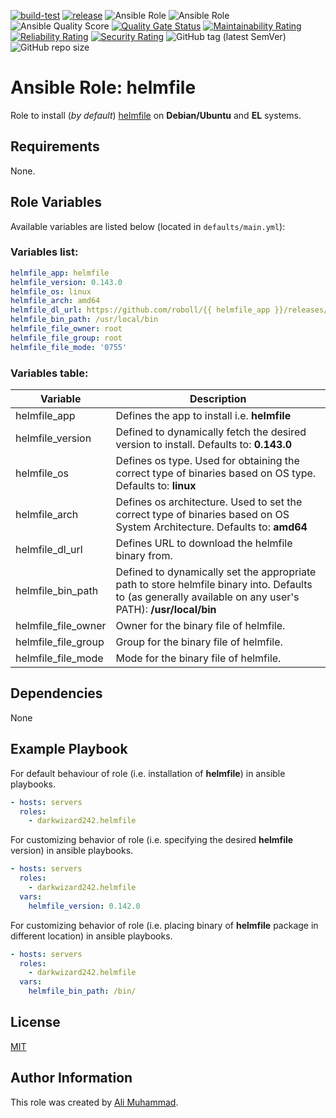 [![build-test](https://github.com/darkwizard242/ansible-role-helmfile/workflows/build-and-test/badge.svg?branch=master)](https://github.com/darkwizard242/ansible-role-helmfile/actions?query=workflow%3Abuild-and-test) [![release](https://github.com/darkwizard242/ansible-role-helmfile/workflows/release/badge.svg)](https://github.com/darkwizard242/ansible-role-helmfile/actions?query=workflow%3Arelease) ![Ansible Role](https://img.shields.io/ansible/role/58207?color=dark%20green%20) ![Ansible Role](https://img.shields.io/ansible/role/d/58207?label=role%20downloads) ![Ansible Quality Score](https://img.shields.io/ansible/quality/58207?label=ansible%20quality%20score) [![Quality Gate Status](https://sonarcloud.io/api/project_badges/measure?project=ansible-role-helmfile&metric=alert_status)](https://sonarcloud.io/dashboard?id=ansible-role-helmfile) [![Maintainability Rating](https://sonarcloud.io/api/project_badges/measure?project=ansible-role-helmfile&metric=sqale_rating)](https://sonarcloud.io/dashboard?id=ansible-role-helmfile) [![Reliability Rating](https://sonarcloud.io/api/project_badges/measure?project=ansible-role-helmfile&metric=reliability_rating)](https://sonarcloud.io/dashboard?id=ansible-role-helmfile) [![Security Rating](https://sonarcloud.io/api/project_badges/measure?project=ansible-role-helmfile&metric=security_rating)](https://sonarcloud.io/dashboard?id=ansible-role-helmfile) ![GitHub tag (latest SemVer)](https://img.shields.io/github/tag/darkwizard242/ansible-role-helmfile?label=release) ![GitHub repo size](https://img.shields.io/github/repo-size/darkwizard242/ansible-role-helmfile?color=orange&style=flat-square)

# Ansible Role: helmfile

Role to install (_by default_) [helmfile](https://github.com/roboll/helmfile) on **Debian/Ubuntu** and **EL** systems.

## Requirements

None.

## Role Variables

Available variables are listed below (located in `defaults/main.yml`):

### Variables list:

```yaml
helmfile_app: helmfile
helmfile_version: 0.143.0
helmfile_os: linux
helmfile_arch: amd64
helmfile_dl_url: https://github.com/roboll/{{ helmfile_app }}/releases/download/v{{ helmfile_version }}/{{ helmfile_app }}_{{ helmfile_os }}_{{ helmfile_arch }}
helmfile_bin_path: /usr/local/bin
helmfile_file_owner: root
helmfile_file_group: root
helmfile_file_mode: '0755'
```

### Variables table:

Variable            | Description
------------------- | ----------------------------------------------------------------------------------------------------------------------------------------------------------
helmfile_app        | Defines the app to install i.e. **helmfile**
helmfile_version    | Defined to dynamically fetch the desired version to install. Defaults to: **0.143.0**
helmfile_os         | Defines os type. Used for obtaining the correct type of binaries based on OS type. Defaults to: **linux**
helmfile_arch       | Defines os architecture. Used to set the correct type of binaries based on OS System Architecture. Defaults to: **amd64**
helmfile_dl_url     | Defines URL to download the helmfile binary from.
helmfile_bin_path   | Defined to dynamically set the appropriate path to store helmfile binary into. Defaults to (as generally available on any user's PATH): **/usr/local/bin**
helmfile_file_owner | Owner for the binary file of helmfile.
helmfile_file_group | Group for the binary file of helmfile.
helmfile_file_mode  | Mode for the binary file of helmfile.

## Dependencies

None

## Example Playbook

For default behaviour of role (i.e. installation of **helmfile**) in ansible playbooks.

```yaml
- hosts: servers
  roles:
    - darkwizard242.helmfile
```

For customizing behavior of role (i.e. specifying the desired **helmfile** version) in ansible playbooks.

```yaml
- hosts: servers
  roles:
    - darkwizard242.helmfile
  vars:
    helmfile_version: 0.142.0
```

For customizing behavior of role (i.e. placing binary of **helmfile** package in different location) in ansible playbooks.

```yaml
- hosts: servers
  roles:
    - darkwizard242.helmfile
  vars:
    helmfile_bin_path: /bin/
```

## License

[MIT](https://github.com/darkwizard242/ansible-role-helmfile/blob/master/LICENSE)

## Author Information

This role was created by [Ali Muhammad](https://www.alimuhammad.dev/).
